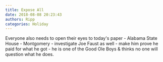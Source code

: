 ```yaml
---
title: Expose All
date: 2018-08-08 20:23:43
authors: Ripp
categories: Holiday
---
```


 Everyone also needs to open their eyes to today's paper - Alabama State House - Montgomery - investigate Joe Faust as well - make him prove he paid for what he got - he is one of the Good Ole Boys &amp; thinks no one will question what he does.
